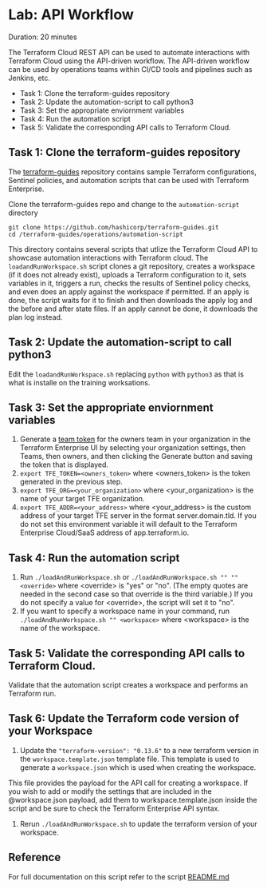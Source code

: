 # Lab: API Workflow

Duration: 20 minutes

The Terraform Cloud REST API can be used to automate interactions with Terraform Cloud using the API-driven workflow. The API-driven workflow can be used by operations teams within CI/CD tools and pipelines such as Jenkins, etc.

- Task 1: Clone the terraform-guides repository
- Task 2: Update the automation-script to call python3
- Task 3: Set the appropriate enviornment variables
- Task 4: Run the automation script
- Task 5: Validate the corresponding API calls to Terraform Cloud.

## Task 1: Clone the terraform-guides repository
The [terraform-guides](https://github.com/hashicorp/terraform-guides) repository contains sample Terraform configurations, Sentinel policies, and automation scripts that can be used with Terraform Enterprise.

Clone the terraform-guides repo and change to the `automation-script` directory
```
git clone https://github.com/hashicorp/terraform-guides.git
cd /terraform-guides/operations/automation-script
```

This directory contains several scripts that utlize the Terraform Cloud API to showcase automation interactions with Terraform cloud.  The `loadandRunWorkspace.sh` script clones a git repository, creates a workspace (if it does not already exist), uploads a Terraform configuration to it, sets variables in it, triggers a run, checks the results of Sentinel policy checks, and even does an apply against the workspace if permitted. If an apply is done, the script waits for it to finish and then downloads the apply log and the before and after state files. If an apply cannot be done, it downloads the plan log instead.


## Task 2:  Update the automation-script to call python3
Edit the `loadandRunWorkspace.sh` replacing `python` with `python3` as that is what is installe on the training worksations.


## Task 3: Set the appropriate enviornment variables

1. Generate a [team token](https://www.terraform.io/docs/enterprise/users-teams-organizations/service-accounts.html#team-service-accounts) for the owners team in your organization in the Terraform Enterprise UI by selecting your organization settings, then Teams, then owners, and then clicking the Generate button and saving the token that is displayed.
2. `export TFE_TOKEN=<owners_token>` where \<owners_token\> is the token generated in the previous step.
3. `export TFE_ORG=<your_organization>` where \<your_organization\> is the name of your target TFE organization.
4. `export TFE_ADDR=<your_address>` where \<your_address\> is the custom address of your target TFE server in the format server.domain.tld. If you do not set this environment variable it will default to the Terraform Enterprise Cloud/SaaS address of app.terraform.io.

## Task 4: Run the automation script

1. Run  `./loadAndRunWorkspace.sh` or `./loadAndRunWorkspace.sh "" "" <override>` where \<override\> is "yes" or "no". (The empty quotes are needed in the second case so that override is the third variable.) If you do not specify a value for \<override\>, the script will set it to "no".
2.  If you want to specify a workspace name in your command, run `./loadAndRunWorkspace.sh "" <workspace>` where \<workspace\> is the name of the workspace.

## Task 5: Validate the corresponding API calls to Terraform Cloud.

Validate that the automation script creates a workspace and performs an Terraform run.

## Task 6: Update the Terraform code version of your Workspace
1. Update the `"terraform-version": "0.13.6"` to a new terraform version in the  `workspace.template.json` template file.  This template is used to generate a `workspace.json` which is used when creating the workspace.

This file provides the payload for the API call for creating a workspace.  If you wish to add or modify the settings that are included in the @workspace.json payload, add them to workspace.template.json inside the script and be sure to check the Terraform Enterprise API syntax.

1. Rerun `./loadAndRunWorkspace.sh` to update the terraform version of your workspace.

## Reference
For full documentation on this script refer to the script [README.md](https://github.com/hashicorp/terraform-guides/blob/master/operations/automation-script/README.md)